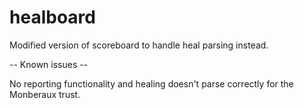 # healboard
Modified version of scoreboard to handle heal parsing instead.

-- Known issues --

No reporting functionality and healing doesn't parse correctly for the Monberaux trust.
